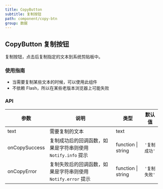 ```yaml
---
title: CopyButton
subtitle: 复制按钮
path: component/copy-btn
group: 数据
---
```


## CopyButton 复制按钮

复制按钮，点击后复制指定的文本到系统剪贴板中。

### 使用指南

- 当需要复制某些文本的时候，可以使用此组件
- 不依赖 Flash，所以在某些老版本浏览器上可能失败

### API

| 参数           | 说明                            | 类型     | 默认值      |
| ------------ | ----------------------------- | ------ | -------- |
| text        | 需要复制的文本                    | text   |     |
| onCopySuccess | 复制成功后的回调函数，如果是字符串则使用 `Notify.info` 提示    | function \| string  | `'复制成功'` |
| onCopyError   | 复制失败后的回调函数，如果是字符串则使用 `Notify.error` 提示     | function \| string  | `'复制失败'` |

